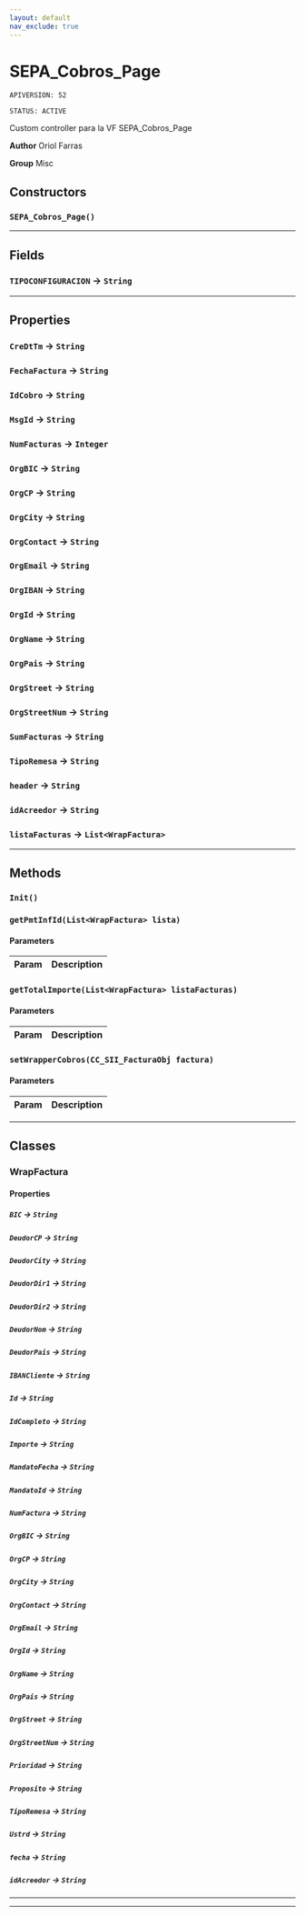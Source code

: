 ```yaml
---
layout: default
nav_exclude: true
---
```


# SEPA_Cobros_Page

`APIVERSION: 52`

`STATUS: ACTIVE`

Custom controller para la VF SEPA_Cobros_Page

**Author** Oriol Farras

**Group** Misc

## Constructors

### `SEPA_Cobros_Page()`

---

## Fields

### `TIPOCONFIGURACION` → `String`

---

## Properties

### `CreDtTm` → `String`

### `FechaFactura` → `String`

### `IdCobro` → `String`

### `MsgId` → `String`

### `NumFacturas` → `Integer`

### `OrgBIC` → `String`

### `OrgCP` → `String`

### `OrgCity` → `String`

### `OrgContact` → `String`

### `OrgEmail` → `String`

### `OrgIBAN` → `String`

### `OrgId` → `String`

### `OrgName` → `String`

### `OrgPais` → `String`

### `OrgStreet` → `String`

### `OrgStreetNum` → `String`

### `SumFacturas` → `String`

### `TipoRemesa` → `String`

### `header` → `String`

### `idAcreedor` → `String`

### `listaFacturas` → `List<WrapFactura>`

---

## Methods

### `Init()`

### `getPmtInfId(List<WrapFactura> lista)`

#### Parameters

| Param | Description |
| ----- | ----------- |

### `getTotalImporte(List<WrapFactura> listaFacturas)`

#### Parameters

| Param | Description |
| ----- | ----------- |

### `setWrapperCobros(CC_SII_FacturaObj factura)`

#### Parameters

| Param | Description |
| ----- | ----------- |

---

## Classes

### WrapFactura

#### Properties

##### `BIC` → `String`

##### `DeudorCP` → `String`

##### `DeudorCity` → `String`

##### `DeudorDir1` → `String`

##### `DeudorDir2` → `String`

##### `DeudorNom` → `String`

##### `DeudorPais` → `String`

##### `IBANCliente` → `String`

##### `Id` → `String`

##### `IdCompleto` → `String`

##### `Importe` → `String`

##### `MandatoFecha` → `String`

##### `MandatoId` → `String`

##### `NumFactura` → `String`

##### `OrgBIC` → `String`

##### `OrgCP` → `String`

##### `OrgCity` → `String`

##### `OrgContact` → `String`

##### `OrgEmail` → `String`

##### `OrgId` → `String`

##### `OrgName` → `String`

##### `OrgPais` → `String`

##### `OrgStreet` → `String`

##### `OrgStreetNum` → `String`

##### `Prioridad` → `String`

##### `Proposito` → `String`

##### `TipoRemesa` → `String`

##### `Ustrd` → `String`

##### `fecha` → `String`

##### `idAcreedor` → `String`

---

---
